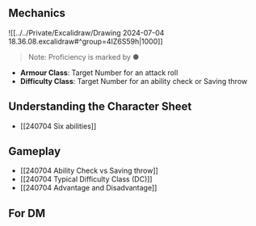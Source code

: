   
## Mechanics 
![[../../Private/Excalidraw/Drawing 2024-07-04 18.36.08.excalidraw#^group=4IZ6S59h|1000]]
> Note: Proficiency is marked by ●
- **Armour Class**: Target Number for an attack roll 
- **Difficulty Class**: Target Number for an ability check or Saving throw
## Understanding the Character Sheet 
- [[240704 Six abilities]] 
## Gameplay 
- [[240704 Ability Check vs Saving throw]]
- [[240704 Typical Difficulty Class (DC)]]
- [[240704 Advantage and Disadvantage]]

## For DM
